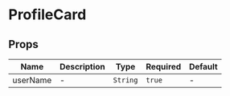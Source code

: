 # ProfileCard

## Props

<!-- @vuese:ProfileCard:props:start -->
|Name|Description|Type|Required|Default|
|---|---|---|---|---|
|userName|-|`String`|`true`|-|

<!-- @vuese:ProfileCard:props:end -->



